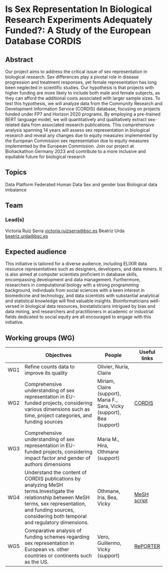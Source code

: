 # Is Sex Representation In Biological Research Experiments Adequately Funded?: A Study of the European Database CORDIS

## Abstract
Our project aims to address the critical issue of sex representation in biological research. Sex differences play a pivotal role in disease progression and treatment responses, yet female representation has long been neglected in scientific studies. Our hypothesis is that projects with higher funding are more likely to include both male and female subjects, as they can afford the additional costs associated with larger sample sizes. To test this hypothesis, we will analyze data from the Community Research and Development Information Service (CORDIS) database, focusing on projects funded under FP7 and Horizon 2020 programs. By employing a pre-trained BERT language model, we will quantitatively and qualitatively extract sex-related data from associated research publications. This comprehensive analysis spanning 14 years will assess sex representation in biological research and reveal any changes due to equity measures implemented by the European Commission sex representation due to equity measures implemented by the European Commission. Join our project at Biohackathon Germany 2023 and contribute to a more inclusive and equitable future for biological research

## Topics

Data Platform
Federated Human Data
Sex and gender bias
Biological data imbalance

## Team

### Lead(s)

Victoria Ruiz Serra victoria.ruizserra@bsc.es 
Beatriz Urda beatriz.urda@bsc.es

## Expected audience

This initiative is tailored for a diverse audience, including ELIXIR data resource representatives such as designers, developers, and data miners. It is also aimed at computer scientists proficient in database skills, encompassing development and data management. Furthermore, researchers in computational biology with a strong programming background, individuals from social sciences with a keen interest in biomedicine and technology, and data scientists with substantial analytical and statistical knowledge will find valuable insights. Bioinformaticians well-versed in biological data resources, biostatisticians intrigued by bias and data mining, and researchers and practitioners in academic or industrial fields dedicated to social equity are all encouraged to engage with this initiative.

## Working groups (WG)

|  | Objectives | People | Useful links |
|---|---|---|---|
| WG1 | Refine counts data to improve its quality | Olivier, Nuria, Claire  |  |
| WG2 | Comprehensive understanding of sex representation in EU-funded projects, considering various dimensions such as time, project categories, and funding sources | Miriam, Claire (support), Maria F., Sara, Vicky (support), Bea (support)  | [CORDIS](https://cordis.europa.eu/projects) |
| WG3 | Comprehensive understanding of sex representation in EU-funded projects, considering impact factor and gender of authors dimensions  | Maria M., Hira, Othmane (support) |  |
| WG4 | Understand the content of CORDIS publications by analyzing MeSH terms.Investigate the relationship between MeSH terms, sex representation, and funding sources, considering both temporal and regulatory dimensions. | Othmane, Iria, Bea, Vicky | [MeSH script](https://github.com/cirillodavide/MeSH-retriever/blob/main/mesh_retriever.ipynb) |
| WG5 | Comparative analysis of funding schemes regarding sex representation in European vs. other countries or continents such as the US. | Vero, Guillermo, Vicky (support) | [RePORTER](https://reporter.nih.gov/exporter/) |

